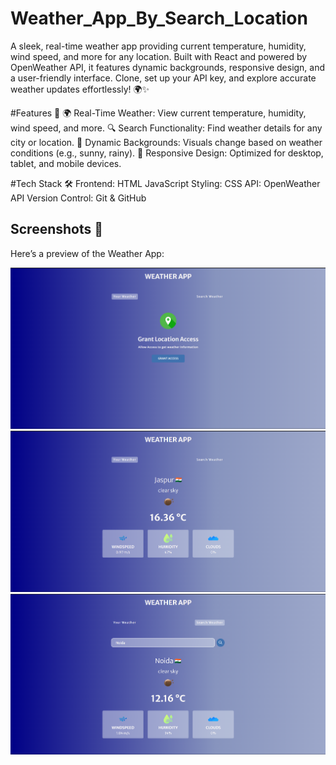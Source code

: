 # Weather_App_By_Search_Location
A sleek, real-time weather app providing current temperature, humidity, wind speed, and more for any location. Built with React and powered by OpenWeather API, it features dynamic backgrounds, responsive design, and a user-friendly interface. Clone, set up your API key, and explore accurate weather updates effortlessly! 🌍✨

#Features 🌟
🌍 Real-Time Weather: View current temperature, humidity, wind speed, and more.
🔍 Search Functionality: Find weather details for any city or location.
🌈 Dynamic Backgrounds: Visuals change based on weather conditions (e.g., sunny, rainy).
📱 Responsive Design: Optimized for desktop, tablet, and mobile devices.


#Tech Stack 🛠️
Frontend: HTML JavaScript
Styling: CSS
API: OpenWeather API
Version Control: Git & GitHub

## Screenshots 📸  
Here’s a preview of the Weather App:  

![Weather App Screenshot](img1.png)  
![Weather App Screenshot](weatherAppProject/SS/img2.png)  
![Weather App Screenshot](weatherAppProject/SS/img3.png)  

